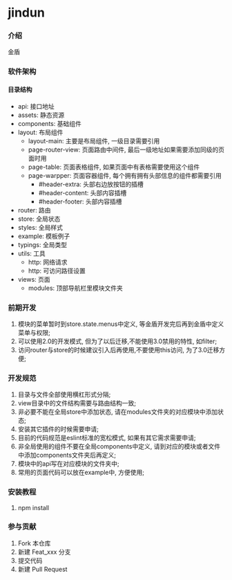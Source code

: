 # jindun

### 介绍
金盾

### 软件架构
#### 目录结构
- api: 接口地址
- assets: 静态资源
- components: 基础组件
- layout: 布局组件
  - layout-main: 主要是布局组件, 一级目录需要引用
  - page-router-view: 页面路由中间件, 最后一级地址如果需要添加同级的页面时用
  - page-table: 页面表格组件, 如果页面中有表格需要使用这个组件
  - page-warpper: 页面容器组件, 每个拥有拥有头部信息的组件都需要引用
    - #header-extra: 头部右边放按钮的插槽
    - #header-content: 头部内容插槽
    - #header-footer: 头部内容插槽
- router: 路由
- store: 全局状态
- styles: 全局样式
- example: 模板例子
- typings: 全局类型
- utils: 工具
  - http: 网络请求
  - http: 可访问路径设置
- views: 页面
  - modules: 顶部导航栏里模块文件夹

### 前期开发
1. 模块的菜单暂时到store.state.menus中定义, 等金盾开发完后再到金盾中定义菜单与权限;
2. 可以使用2.0的开发模式, 但为了以后迁移,不能使用3.0禁用的特性, 如filter;
3. 访问router与store的时候建议引入后再使用,不要使用this访问, 为了3.0迁移方便;

### 开发规范
1. 目录与文件全部使用横杠形式分隔;
2. view目录中的文件结构需要与路由结构一致;
3. 非必要不能在全局store中添加状态, 请在modules文件夹的对应模块中添加状态;
4. 安装其它插件的时候需要申请;
5. 目前的代码规范是eslint标准的宽松模式, 如果有其它需求需要申请;
6. 非全局使用的组件不要在全局components中定义, 请到对应的模块或者文件中添加components文件夹后再定义;
7. 模块中的api写在对应模块的文件夹中;
8. 常用的页面代码可以放在example中, 方便使用;

### 安装教程

1.  npm install

### 参与贡献

1.  Fork 本仓库
2.  新建 Feat_xxx 分支
3.  提交代码
4.  新建 Pull Request
